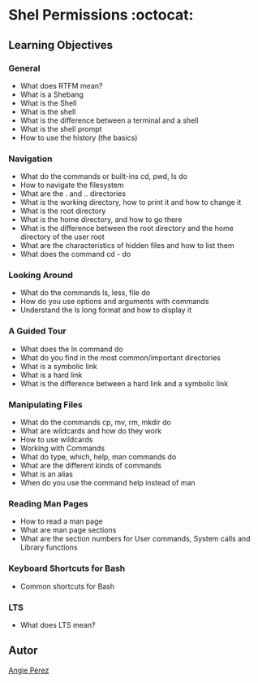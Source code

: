 # Shel Permissions :octocat: #
## Learning Objectives ##
### General ###
* What does RTFM mean?
* What is a Shebang
* What is the Shell
* What is the shell
* What is the difference between a terminal and a shell
* What is the shell prompt
* How to use the history (the basics)
### Navigation ###
* What do the commands or built-ins cd, pwd, ls do
* How to navigate the filesystem
* What are the . and .. directories
* What is the working directory, how to print it and how to change it
* What is the root directory
* What is the home directory, and how to go there
* What is the difference between the root directory
and the home directory of the user root
* What are the characteristics of hidden files and how to list them
* What does the command cd - do
### Looking Around ###
* What do the commands ls, less, file do
* How do you use options and arguments with commands
* Understand the ls long format and how to display it
### A Guided Tour ###
* What does the ln command do
* What do you find in the most common/important directories
* What is a symbolic link
* What is a hard link
* What is the difference between a hard link and a symbolic link
### Manipulating Files ###
* What do the commands cp, mv, rm, mkdir do
* What are wildcards and how do they work
* How to use wildcards
* Working with Commands
* What do type, which, help, man commands do
* What are the different kinds of commands
* What is an alias
* When do you use the command help instead of man
### Reading Man Pages ###
* How to read a man page
* What are man page sections
* What are the section numbers for User commands,
System calls and Library functions
### Keyboard Shortcuts for Bash ###
* Common shortcuts for Bash
### LTS ###
* What does LTS mean?
## Autor ##
[Angie Pérez](https://twitter.com/xiommyperez)